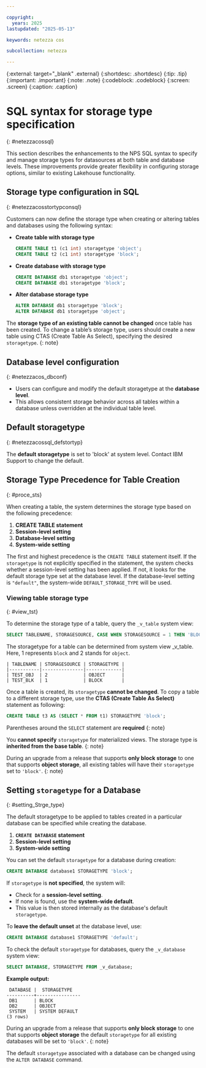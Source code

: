 ```yaml
---

copyright:
  years: 2025
lastupdated: "2025-05-13"

keywords: netezza cos

subcollection: netezza

---
```


{:external: target="_blank" .external}
{:shortdesc: .shortdesc}
{:tip: .tip}
{:important: .important}
{:note: .note}
{:codeblock: .codeblock}
{:screen: .screen}
{:caption: .caption}

# SQL syntax for storage type specification
{: #netezzacossql}

This section describes the enhancements to the NPS SQL syntax to specify and manage storage types for datasources at both table and database levels. These improvements provide greater flexibility in configuring storage options, similar to existing Lakehouse functionality.

## Storage type configuration in SQL
{: #netezzacosstortypconsql}

Customers can now define the storage type when creating or altering tables and databases using the following syntax:

- **Create table with storage type**

    ```sql
    CREATE TABLE t1 (c1 int) storagetype 'object';
	CREATE TABLE t2 (c1 int) storagetype 'block';
    ```

- **Create database with storage type**

    ```sql
    CREATE DATABASE db1 storagetype 'object';
	CREATE DATABASE db1 storagetype 'block';
    ```

- **Alter database storage type**

    ```sql
    ALTER DATABASE db1 storagetype 'block';
	ALTER DATABASE db1 storagetype 'object';
    ```

The **storage type of an existing table cannot be changed** once table has been created. To change a table’s storage type, users should create a new table using CTAS (Create Table As Select), specifying the desired `storagetype`.
{: note}

## Database level configuration
{: #netezzacos_dbconf}

- Users can configure and modify the default storagetype at the **database level**.
- This allows consistent storage behavior across all tables within a database unless overridden at the individual table level.

## Default storagetype
{: #netezzacossql_defstortyp}

The **default storagetype** is set to 'block' at system level. Contact IBM Support to change the default.

## Storage Type Precedence for Table Creation
{: #proce_sts}

When creating a table, the system determines the storage type based on the following precedence:

1. **CREATE TABLE statement**
2. **Session-level setting**
3. **Database-level setting**
4. **System-wide setting**

The first and highest precedence is the `CREATE TABLE` statement itself. If the `storagetype` is not explicitly specified in the statement, the system checks whether a session-level setting has been applied. If not, it looks for the default storage type set at the database level. If the database-level setting is `"default"`, the system-wide `DEFAULT_STORAGE_TYPE` will be used.

### Viewing table storage type
{: #view_tst}

To determine the storage type of a table, query the `_v_table` system view:

```sql
SELECT TABLENAME, STORAGESOURCE, CASE WHEN STORAGESOURCE = 1 THEN 'BLOCK' WHEN STORAGESOURCE = 2 THEN 'OBJECT' END AS STORAGETYPE FROM _v_table WHERE TABLENAME like 'TEST_%';
```

The storagetype for a table can be determined from system view _v_table. Here, 1 represents `block` and 2 stands for `object`.

```table
| TABLENAME | STORAGESOURCE | STORAGETYPE |
|-----------|---------------|-------------|
| TEST_OBJ  | 2             | OBJECT      |
| TEST_BLK  | 1             | BLOCK       |
```

Once a table is created, its `storagetype` **cannot be changed**. To copy a table to a different storage type, use the **CTAS (Create Table As Select)** statement as following:

```sql
CREATE TABLE t3 AS (SELECT * FROM t1) STORAGETYPE 'block';
```

Parentheses around the `SELECT` statement are **required**
{: note}


You **cannot specify** `storagetype` for materialized views. The storage type is **inherited from the base table**.
{: note}

During an upgrade from a release that supports **only block storage** to one that supports **object storage**, all existing tables will have their `storagetype` set to `'block'`.
{: note}

## Setting `storagetype` for a Database
{: #setting_Strge_type}

The default storagetype to be applied to tables created in a particular database can be specified while creating the database.

1. **`CREATE DATABASE` statement**
2. **Session-level setting**
3. **System-wide setting**

You can set the default `storagetype` for a database during creation:

```sql
CREATE DATABASE database1 STORAGETYPE 'block';
```

If `storagetype` is **not specified**, the system will:

- Check for a **session-level setting**.
- If none is found, use the **system-wide default**.
- This value is then stored internally as the database's default `storagetype`.

To **leave the default unset** at the database level, use:

```sql
CREATE DATABASE database1 STORAGETYPE 'default';
```

To check the default `storagetype` for databases, query the `_v_database` system view:

```sql
SELECT DATABASE, STORAGETYPE FROM _v_database;
```

**Example output:**

```
 DATABASE |  STORAGETYPE
----------+----------------
 DB1      | BLOCK
 DB2      | OBJECT
 SYSTEM   | SYSTEM DEFAULT
(3 rows)
```


During an upgrade from a release that supports **only block storage** to one that supports **object storage** the default `storagetype` for all existing databases will be set to `'block'`.
{: note}

The default `storagetype` associated with a database can be changed using the `ALTER DATABASE` command.
